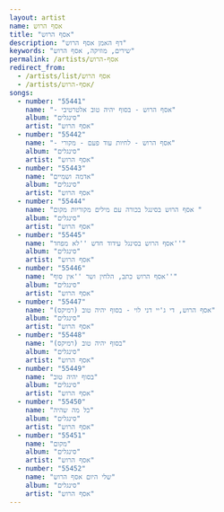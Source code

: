 ```yaml
---
layout: artist
name: אסף הרוש
title: "אסף הרוש"
description: "דף האמן אסף הרוש"
keywords: "שירים, מוזיקה, אסף הרוש"
permalink: /artists/אסף-הרוש
redirect_from:
  - /artists/list/אסף הרוש
  - /artists/אסף-הרוש/
songs:
  - number: "55441"
    name: "- אסף הרוש - בסוף יהיה טוב אלטרטיבי"
    album: "סינגלים"
    artist: "אסף הרוש"
  - number: "55442"
    name: "- אסף הרוש - לחיות עוד פעם - מקורי"
    album: "סינגלים"
    artist: "אסף הרוש"
  - number: "55443"
    name: "אדמה ושמיים"
    album: "סינגלים"
    artist: "אסף הרוש"
  - number: "55444"
    name: "אסף הרוש בסינגל בכורה עם מילים מקוריות מקום "
    album: "סינגלים"
    artist: "אסף הרוש"
  - number: "55445"
    name: "אסף הרוש בסינגל עידוד חדש ''לא מפחד''"
    album: "סינגלים"
    artist: "אסף הרוש"
  - number: "55446"
    name: "אסף הרוש כתב, הלחין ושר ''אין סוף''"
    album: "סינגלים"
    artist: "אסף הרוש"
  - number: "55447"
    name: "אסף הרוש, די ג'יי דני לוי - בסוף יהיה טוב (רמיקס)"
    album: "סינגלים"
    artist: "אסף הרוש"
  - number: "55448"
    name: "בסוף יהיה טוב (רמיקס)"
    album: "סינגלים"
    artist: "אסף הרוש"
  - number: "55449"
    name: "בסוף יהיה טוב"
    album: "סינגלים"
    artist: "אסף הרוש"
  - number: "55450"
    name: "כל מה שהיה"
    album: "סינגלים"
    artist: "אסף הרוש"
  - number: "55451"
    name: "מקום"
    album: "סינגלים"
    artist: "אסף הרוש"
  - number: "55452"
    name: "שלי היום אסף הרוש"
    album: "סינגלים"
    artist: "אסף הרוש"
---
```

